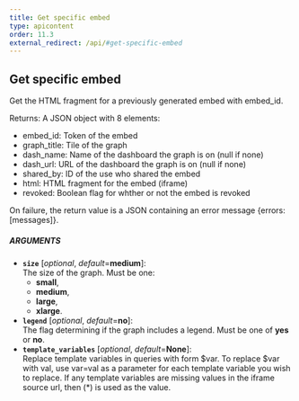 ```yaml
---
title: Get specific embed
type: apicontent
order: 11.3
external_redirect: /api/#get-specific-embed
---
```


## Get specific embed
Get the HTML fragment for a previously generated embed with embed_id.

Returns: A JSON object with 8 elements:

* embed_id: Token of the embed
* graph_title: Tile of the graph
* dash_name: Name of the dashboard the graph is on (null if none)
* dash_url: URL of the dashboard the graph is on (null if none)
* shared_by: ID of the use who shared the embed
* html: HTML fragment for the embed (iframe)
* revoked: Boolean flag for whther or not the embed is revoked

On failure, the return value is a JSON containing an error message {errors: [messages]}.

##### ARGUMENTS
* **`size`** [*optional*, *default*=**medium**]:  
    The size of the graph. Must be one:
    * **small**, 
    * **medium**, 
    * **large**, 
    * **xlarge**.
* **`legend`** [*optional*, *default*=**no**]:  
    The flag determining if the graph includes a legend. Must be one of **yes** or **no**.
* **`template_variables`** [*optional*, *default*=**None**]:  
    Replace template variables in queries with form $var. To replace $var with val, use var=val as a parameter for each template variable you wish to replace. If any template variables are missing values in the iframe source url, then (*) is used as the value.
